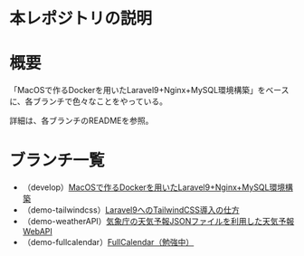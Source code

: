 # **本レポジトリの説明**

# 概要
「MacOSで作るDockerを用いたLaravel9+Nginx+MySQL環境構築」をベースに、各ブランチで色々なことをやっている。

詳細は、各ブランチのREADMEを参照。

# ブランチ一覧
- （develop）[MacOSで作るDockerを用いたLaravel9+Nginx+MySQL環境構築](https://github.com/alice0421/docker-laravel/tree/develop)
- （demo-tailwindcss）[Laravel9へのTailwindCSS導入の仕方](https://github.com/alice0421/docker-laravel/tree/demo-tailwindcss)
- （demo-weatherAPI）[気象庁の天気予報JSONファイルを利用した天気予報WebAPI](https://github.com/alice0421/docker-laravel/tree/demo-weatherAPI)
- （demo-fullcalendar）[FullCalendar（勉強中）](https://github.com/alice0421/docker-laravel/tree/demo-fullcalendar)